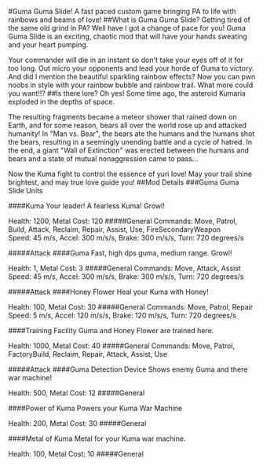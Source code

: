 #Guma Guma Slide!
A fast paced custom game bringing PA to life with rainbows and beams of love!
##What is Guma Guma Slide?
Getting tired of the same old grind in PA? Well have I got a change of pace for you! Guma Guma Slide is an exciting, chaotic mod that will have your hands sweating and your heart pumping.

Your commander will die in an instant so don't take your eyes off of it for too long. Out micro your opponents and lead your horde of Guma to victory. And did I mention the beautiful sparkling rainbow effects? Now you can pwn noobs in style with your rainbow bubble and rainbow trail. What more could you want!!?
##Is there lore? Oh yes!
Some time ago, the asteroid Kumaria exploded in the depths of space.

The resulting fragments became a meteor shower that rained down on Earth, and for some reason, bears all over the world rose up and attacked humanity! In "Man vs. Bear", the bears ate the humans and the humans shot the bears, resulting in a seemingly unending battle and a cycle of hatred. In the end, a giant "Wall of Extinction" was erected between the humans and bears and a state of mutual nonaggression came to pass...

Now the Kuma fight to control the essence of yuri love! May your trail shine brightest, and may true love guide you!
##Mod Details
###Guma Guma Slide Units

####Kuma
Your leader! A fearless Kuma! Growl!

Health: 1200, Metal Cost: 120
#####General
Commands: Move, Patrol, Build, Attack, Reclaim, Repair, Assist, Use, FireSecondaryWeapon  
Speed: 45 m/s, Accel: 300 m/s/s, Brake: 300 m/s/s, Turn: 720 degrees/s  

#####Attack
####Guma
Fast, high dps guma, medium range. Growl!

Health: 1, Metal Cost: 3
#####General
Commands: Move, Attack, Assist  
Speed: 45 m/s, Accel: 300 m/s/s, Brake: 300 m/s/s, Turn: 720 degrees/s  

#####Attack
####Honey Flower
Heal your Kuma with Honey!

Health: 100, Metal Cost: 30
#####General
Commands: Move, Patrol, Repair  
Speed: 5 m/s, Accel: 120 m/s/s, Brake: 120 m/s/s, Turn: 720 degrees/s  

####Training Facility
Guma and Honey Flower are trained here.

Health: 1000, Metal Cost: 40
#####General
Commands: Move, Patrol, FactoryBuild, Reclaim, Repair, Attack, Assist, Use  

#####Attack
####Guma Detection Device
Shows enemy Guma and there war machine!

Health: 500, Metal Cost: 12
#####General

####Power of Kuma
Powers your Kuma War Machine

Health: 200, Metal Cost: 30
#####General

####Metal of Kuma
Metal for your Kuma war machine.

Health: 100, Metal Cost: 10
#####General

